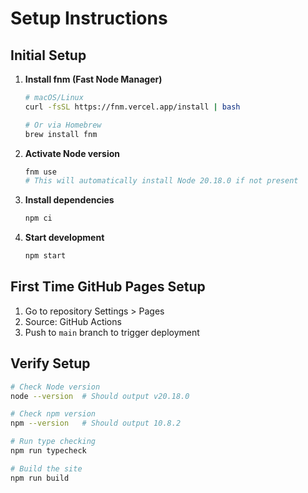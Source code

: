 # Setup Instructions

## Initial Setup

1. **Install fnm (Fast Node Manager)**
   ```bash
   # macOS/Linux
   curl -fsSL https://fnm.vercel.app/install | bash

   # Or via Homebrew
   brew install fnm
   ```

2. **Activate Node version**
   ```bash
   fnm use
   # This will automatically install Node 20.18.0 if not present
   ```

3. **Install dependencies**
   ```bash
   npm ci
   ```

4. **Start development**
   ```bash
   npm start
   ```

## First Time GitHub Pages Setup

1. Go to repository Settings > Pages
2. Source: GitHub Actions
3. Push to `main` branch to trigger deployment

## Verify Setup

```bash
# Check Node version
node --version  # Should output v20.18.0

# Check npm version
npm --version   # Should output 10.8.2

# Run type checking
npm run typecheck

# Build the site
npm run build
```
